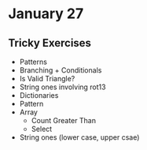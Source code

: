 # January 27

## Tricky Exercises

- Patterns
- Branching + Conditionals
- Is Valid Triangle?
- String ones involving rot13
- Dictionaries
- Pattern
- Array
  - Count Greater Than
  - Select
- String ones (lower case, upper csae)
